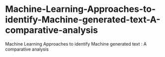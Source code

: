 # Machine-Learning-Approaches-to-identify-Machine-generated-text-A-comparative-analysis
Machine Learning Approaches to identify Machine generated text : A comparative analysis
